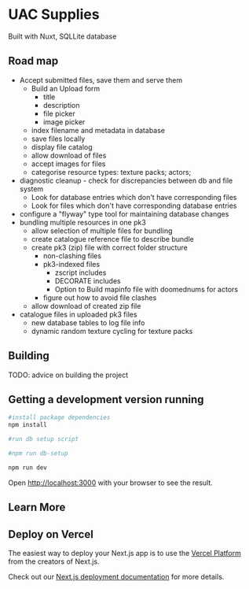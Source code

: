 # UAC Supplies

Built with Nuxt, SQLLite database

## Road map

* Accept submitted files, save them and serve them
    * Build an Upload form
        * title
        * description
        * file picker
        * image picker
    * index filename and metadata in database
    * save files locally
    * display file catalog
    * allow download of files
    * accept images for files
    * categorise resource types: texture packs; actors;
* diagnostic cleanup - check for discrepancies between db and file system
    * Look for database entries which don't have corresponding files
    * Look for files which don't have corresponding database entries
* configure a "flyway" type tool for maintaining database changes
* bundling multiple resources in one pk3
    * allow selection of multiple files for bundling
    * create catalogue reference file to describe bundle
    * create pk3 (zip) file with correct folder structure
        * non-clashing files
        * pk3-indexed files
            * zscript includes
            * DECORATE includes
            * Option to Build mapinfo file with doomednums for actors
        * figure out how to avoid file clashes
    * allow download of created zip file
* catalogue files in uploaded pk3 files
    * new database tables to log file info
    * dynamic random texture cycling for texture packs


## Building

TODO: advice on building the project

## Getting a development version running

```bash
#install package dependencies
npm install

#run db setup script

#npm run db-setup

npm run dev
```

Open [http://localhost:3000](http://localhost:3000) with your browser to see the result.

## Learn More

## Deploy on Vercel

The easiest way to deploy your Next.js app is to use the [Vercel Platform](https://vercel.com/new?utm_medium=default-template&filter=next.js&utm_source=create-next-app&utm_campaign=create-next-app-readme) from the creators of Next.js.

Check out our [Next.js deployment documentation](https://nextjs.org/docs/deployment) for more details.
